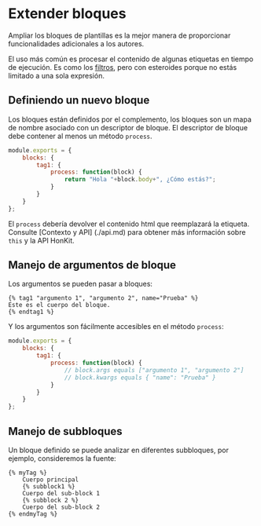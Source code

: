 # Extender bloques

Ampliar los bloques de plantillas es la mejor manera de proporcionar funcionalidades adicionales a los autores.

El uso más común es procesar el contenido de algunas etiquetas en tiempo de ejecución. Es como los [filtros](./filters.md), pero con esteroides porque no estás limitado a una sola expresión.

## Definiendo un nuevo bloque

Los bloques están definidos por el complemento, los bloques son un mapa de nombre asociado con un descriptor de bloque. El descriptor de bloque debe contener al menos un método `process`.

```js
module.exports = {
    blocks: {
        tag1: {
            process: function(block) {
                return "Hola "+block.body+", ¿Cómo estás?";
            }
        }
    }
};
```

El `process` debería devolver el contenido html que reemplazará la etiqueta. Consulte [Contexto y API] (./api.md) para obtener más información sobre `this` y la API HonKit.

## Manejo de argumentos de bloque

Los argumentos se pueden pasar a bloques:

```twig
{% tag1 "argumento 1", "argumento 2", name="Prueba" %}
Este es el cuerpo del bloque.
{% endtag1 %}
```

Y los argumentos son fácilmente accesibles en el método `process`:

```js
module.exports = {
    blocks: {
        tag1: {
            process: function(block) {
                // block.args equals ["argumento 1", "argumento 2"]
                // block.kwargs equals { "name": "Prueba" }
            }
        }
    }
};
```

## Manejo de subbloques

Un bloque definido se puede analizar en diferentes subbloques, por ejemplo, consideremos la fuente:

```twig
{% myTag %}
    Cuerpo principal
    {% subblock1 %}
    Cuerpo del sub-block 1
    {% subblock 2 %}
    Cuerpo del sub-block 2
{% endmyTag %}
```
